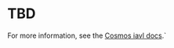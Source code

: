 # TBD

For more information, see the [Cosmos iavl docs](https://github.com/cosmos/iavl/tree/master/docs).`